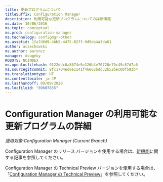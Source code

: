 ```yaml
---
title: 更新プログラムについて
titleSuffix: Configuration Manager
description: 利用可能な更新プログラムについての詳細情報
ms.date: 10/06/2016
ms.topic: conceptual
ms.prod: configuration-manager
ms.technology: configmgr-other
ms.assetid: 1fa7d0d9-4bb5-4475-82ff-0d5da4a3da61
author: aczechowski
ms.author: aaroncz
manager: dougeby
ROBOTS: NOINDEX
ms.openlocfilehash: 9122ddc0a8674e5e126b4e70720e79c49c87d7a6
ms.sourcegitcommit: 8fc1704ed0e1141f46662bdd32b52bec00fb93b4
ms.translationtype: HT
ms.contentlocale: ja-JP
ms.lasthandoff: 09/09/2020
ms.locfileid: "89607855"
---
```

# <a name="learn-more-about-available-updates-for-configuration-manager"></a>Configuration Manager の利用可能な更新プログラムの詳細

*適用対象:Configuration Manager (Current Branch)*

Configuration Manager のリリース バージョンを使用する場合は、[新機能](../plan-design/changes/what-has-changed-from-configuration-manager-2012.md)に関する記事を参照してください。

Configuration Manager の Technical Preview バージョンを使用する場合は、「[Configuration Manager の Technical Preview](../get-started/technical-preview.md)」を参照してください。
